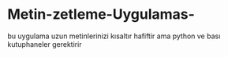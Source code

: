 # Metin-zetleme-Uygulamas-
bu uygulama uzun metinlerinizi kısaltır hafiftir ama python ve bası kutuphaneler gerektirir
